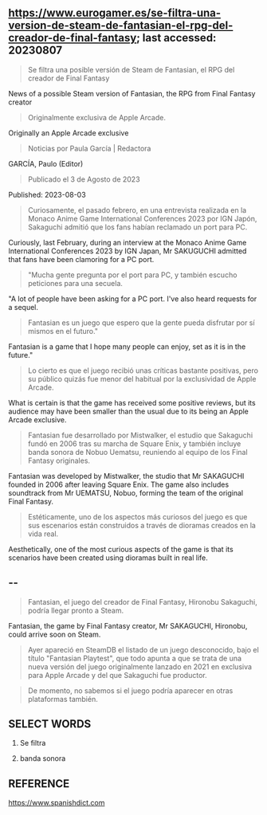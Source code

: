## https://www.eurogamer.es/se-filtra-una-version-de-steam-de-fantasian-el-rpg-del-creador-de-final-fantasy; last accessed: 20230807

> Se filtra una posible versión de Steam de Fantasian, el RPG del creador de Final Fantasy

News of a possible Steam version of Fantasian, the RPG from Final Fantasy creator
 
> Originalmente exclusiva de Apple Arcade.

Originally an Apple Arcade exclusive 

> Noticias por Paula García | Redactora

GARCÍA, Paulo (Editor)

> Publicado el 3 de Agosto de 2023

Published: 2023-08-03

> Curiosamente, el pasado febrero, en una entrevista realizada en la Monaco Anime Game International Conferences 2023 por IGN Japón, Sakaguchi admitió que los fans habían reclamado un port para PC. 

Curiously, last February, during an interview at the Monaco Anime Game International Conferences 2023 by IGN Japan, Mr SAKUGUCHI admitted that fans have been clamoring for a PC port.

> "Mucha gente pregunta por el port para PC, y también escucho peticiones para una secuela. 

"A lot of people have been asking for a PC port. I've also heard requests for a sequel.

> Fantasian es un juego que espero que la gente pueda disfrutar por sí mismos en el futuro." 

Fantasian is a game that I hope many people can enjoy, set as it is in the future."

> Lo cierto es que el juego recibió unas críticas bastante positivas, pero su público quizás fue menor del habitual por la exclusividad de Apple Arcade.

What is certain is that the game has received some positive reviews, but its audience may have been smaller than the usual due to its being an Apple Arcade exclusive.

> Fantasian fue desarrollado por Mistwalker, el estudio que Sakaguchi fundó en 2006 tras su marcha de Square Enix, y también incluye banda sonora de Nobuo Uematsu, reuniendo al equipo de los Final Fantasy originales. 

Fantasian was developed by Mistwalker, the studio that Mr SAKAGUCHI founded in 2006 after leaving Square Enix. The game also includes soundtrack from Mr UEMATSU, Nobuo, forming the team of the original Final Fantasy. 

> Estéticamente, uno de los aspectos más curiosos del juego es que sus escenarios están construidos a través de dioramas creados en la vida real. 

Aesthetically, one of the most curious aspects of the game is that its scenarios have been created using dioramas built in real life.

## --

> Fantasian, el juego del creador de Final Fantasy, Hironobu Sakaguchi, podría llegar pronto a Steam.

Fantasian, the game by Final Fantasy creator, Mr SAKAGUCHI, Hironobu, could arrive soon on Steam.

> Ayer apareció en SteamDB el listado de un juego desconocido, bajo el título "Fantasian Playtest", que todo apunta a que se trata de una nueva versión del juego originalmente lanzado en 2021 en exclusiva para Apple Arcade y del que Sakaguchi fue productor.

> De momento, no sabemos si el juego podría aparecer en otras plataformas también.

## SELECT WORDS

1) Se filtra

2) banda sonora

## REFERENCE

https://www.spanishdict.com
